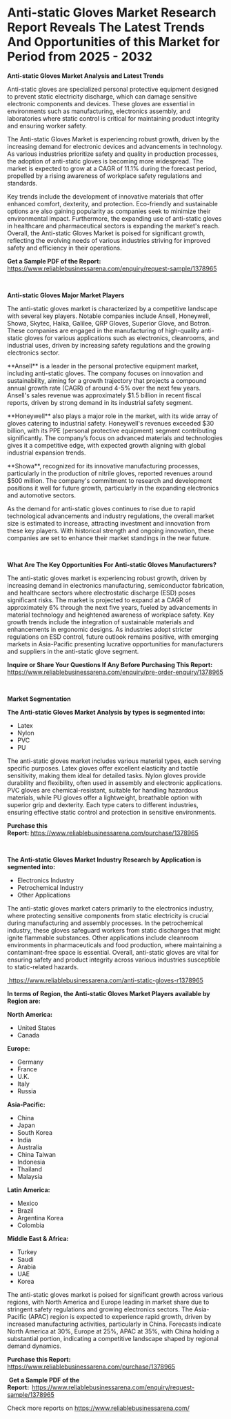 <p><h1>Anti-static Gloves Market Research Report Reveals The Latest Trends And Opportunities of this Market for Period from 2025 - 2032</h1></p><p><strong>Anti-static Gloves Market Analysis and Latest Trends</strong></p>
<p><p>Anti-static gloves are specialized personal protective equipment designed to prevent static electricity discharge, which can damage sensitive electronic components and devices. These gloves are essential in environments such as manufacturing, electronics assembly, and laboratories where static control is critical for maintaining product integrity and ensuring worker safety.</p><p>The Anti-static Gloves Market is experiencing robust growth, driven by the increasing demand for electronic devices and advancements in technology. As various industries prioritize safety and quality in production processes, the adoption of anti-static gloves is becoming more widespread. The market is expected to grow at a CAGR of 11.1% during the forecast period, propelled by a rising awareness of workplace safety regulations and standards.</p><p>Key trends include the development of innovative materials that offer enhanced comfort, dexterity, and protection. Eco-friendly and sustainable options are also gaining popularity as companies seek to minimize their environmental impact. Furthermore, the expanding use of anti-static gloves in healthcare and pharmaceutical sectors is expanding the market's reach. Overall, the Anti-static Gloves Market is poised for significant growth, reflecting the evolving needs of various industries striving for improved safety and efficiency in their operations.</p></p>
<p><strong>Get a Sample PDF of the Report:&nbsp;</strong> <a href="https://www.reliablebusinessarena.com/enquiry/request-sample/1378965?utm_campaign=2200&utm_medium=2&utm_source=Github&utm_content=ia&utm_term=05042025&utm_id=anti-static-gloves">https://www.reliablebusinessarena.com/enquiry/request-sample/1378965</a></p>
<p>&nbsp;</p>
<p><strong>Anti-static Gloves Major Market Players</strong></p>
<p><p>The anti-static gloves market is characterized by a competitive landscape with several key players. Notable companies include Ansell, Honeywell, Showa, Skytec, Haika, Galilee, QRP Gloves, Superior Glove, and Botron. These companies are engaged in the manufacturing of high-quality anti-static gloves for various applications such as electronics, cleanrooms, and industrial uses, driven by increasing safety regulations and the growing electronics sector.</p><p>**Ansell** is a leader in the personal protective equipment market, including anti-static gloves. The company focuses on innovation and sustainability, aiming for a growth trajectory that projects a compound annual growth rate (CAGR) of around 4-5% over the next few years. Ansell's sales revenue was approximately $1.5 billion in recent fiscal reports, driven by strong demand in its industrial safety segment.</p><p>**Honeywell** also plays a major role in the market, with its wide array of gloves catering to industrial safety. Honeywell's revenues exceeded $30 billion, with its PPE (personal protective equipment) segment contributing significantly. The company’s focus on advanced materials and technologies gives it a competitive edge, with expected growth aligning with global industrial expansion trends.</p><p>**Showa**, recognized for its innovative manufacturing processes, particularly in the production of nitrile gloves, reported revenues around $500 million. The company's commitment to research and development positions it well for future growth, particularly in the expanding electronics and automotive sectors.</p><p>As the demand for anti-static gloves continues to rise due to rapid technological advancements and industry regulations, the overall market size is estimated to increase, attracting investment and innovation from these key players. With historical strength and ongoing innovation, these companies are set to enhance their market standings in the near future.</p></p>
<p>&nbsp;</p>
<p><strong>What Are The Key Opportunities For Anti-static Gloves Manufacturers?</strong></p>
<p><p>The anti-static gloves market is experiencing robust growth, driven by increasing demand in electronics manufacturing, semiconductor fabrication, and healthcare sectors where electrostatic discharge (ESD) poses significant risks. The market is projected to expand at a CAGR of approximately 6% through the next five years, fueled by advancements in material technology and heightened awareness of workplace safety. Key growth trends include the integration of sustainable materials and enhancements in ergonomic designs. As industries adopt stricter regulations on ESD control, future outlook remains positive, with emerging markets in Asia-Pacific presenting lucrative opportunities for manufacturers and suppliers in the anti-static glove segment.</p></p>
<p><strong>Inquire or Share Your Questions If Any Before Purchasing This Report:</strong> <a href="https://www.reliablebusinessarena.com/enquiry/pre-order-enquiry/1378965?utm_campaign=2200&utm_medium=2&utm_source=Github&utm_content=ia&utm_term=05042025&utm_id=anti-static-gloves">https://www.reliablebusinessarena.com/enquiry/pre-order-enquiry/1378965</a></p>
<p>&nbsp;</p>
<p><strong>Market Segmentation</strong></p>
<p><strong>The Anti-static Gloves Market Analysis by types is segmented into:</strong></p>
<p><ul><li>Latex</li><li>Nylon</li><li>PVC</li><li>PU</li></ul></p>
<p><p>The anti-static gloves market includes various material types, each serving specific purposes. Latex gloves offer excellent elasticity and tactile sensitivity, making them ideal for detailed tasks. Nylon gloves provide durability and flexibility, often used in assembly and electronic applications. PVC gloves are chemical-resistant, suitable for handling hazardous materials, while PU gloves offer a lightweight, breathable option with superior grip and dexterity. Each type caters to different industries, ensuring effective static control and protection in sensitive environments.</p></p>
<p><strong>Purchase this Report:&nbsp;</strong><a href="https://www.reliablebusinessarena.com/purchase/1378965?utm_campaign=2200&utm_medium=2&utm_source=Github&utm_content=ia&utm_term=05042025&utm_id=anti-static-gloves">https://www.reliablebusinessarena.com/purchase/1378965</a></p>
<p>&nbsp;</p>
<p><strong>The Anti-static Gloves Market Industry Research by Application is segmented into:</strong></p>
<p><ul><li>Electronics Industry</li><li>Petrochemical Industry</li><li>Other Applications</li></ul></p>
<p><p>The anti-static gloves market caters primarily to the electronics industry, where protecting sensitive components from static electricity is crucial during manufacturing and assembly processes. In the petrochemical industry, these gloves safeguard workers from static discharges that might ignite flammable substances. Other applications include cleanroom environments in pharmaceuticals and food production, where maintaining a contaminant-free space is essential. Overall, anti-static gloves are vital for ensuring safety and product integrity across various industries susceptible to static-related hazards.</p></p>
<p><a href="https://www.reliablebusinessarena.com/anti-static-gloves-r1378965?utm_campaign=2200&utm_medium=2&utm_source=Github&utm_content=ia&utm_term=05042025&utm_id=anti-static-gloves">&nbsp;https://www.reliablebusinessarena.com/anti-static-gloves-r1378965</a></p>
<p><strong>In terms of Region, the Anti-static Gloves Market Players available by Region are:</strong></p>
<p>
    <p> <strong> North America: </strong>
        <ul>
            <li>United States</li>
            <li>Canada</li>
        </ul>
        </p> 
    <p> <strong> Europe: </strong>
        <ul>
            <li>Germany</li>
            <li>France</li>
            <li>U.K.</li>
            <li>Italy</li>
            <li>Russia</li>
        </ul>
        </p> 
    <p> <strong> Asia-Pacific: </strong>
        <ul>
            <li>China</li>
            <li>Japan</li>
            <li>South Korea</li>
            <li>India</li>
            <li>Australia</li>
            <li>China Taiwan</li>
            <li>Indonesia</li>
            <li>Thailand</li>
            <li>Malaysia</li>
        </ul>
        </p> 
    <p> <strong> Latin America: </strong>
        <ul>
            <li>Mexico</li>
            <li>Brazil</li>
            <li>Argentina Korea</li>
            <li>Colombia</li>
        </ul>
        </p> 
    <p> <strong> Middle East & Africa: </strong>
        <ul>
            <li>Turkey</li>
            <li>Saudi</li>
            <li>Arabia</li>
            <li>UAE</li>
            <li>Korea</li>
        </ul>
    </p>
    </p>
<p><p>The anti-static gloves market is poised for significant growth across various regions, with North America and Europe leading in market share due to stringent safety regulations and growing electronics sectors. The Asia-Pacific (APAC) region is expected to experience rapid growth, driven by increased manufacturing activities, particularly in China. Forecasts indicate North America at 30%, Europe at 25%, APAC at 35%, with China holding a substantial portion, indicating a competitive landscape shaped by regional demand dynamics.</p></p>
<p><strong>Purchase this Report: </strong><a href="https://www.reliablebusinessarena.com/purchase/1378965?utm_campaign=2200&utm_medium=2&utm_source=Github&utm_content=ia&utm_term=05042025&utm_id=anti-static-gloves">https://www.reliablebusinessarena.com/purchase/1378965</a></p>
<p>&nbsp;<strong>Get a Sample PDF of the Report:&nbsp;&nbsp;</strong><a href="https://www.reliablebusinessarena.com/enquiry/request-sample/1378965?utm_campaign=2200&utm_medium=2&utm_source=Github&utm_content=ia&utm_term=05042025&utm_id=anti-static-gloves">https://www.reliablebusinessarena.com/enquiry/request-sample/1378965</a></p>
<p><strong></strong></p>
<p>Check more reports on <a href="https://www.reliablebusinessarena.com/?utm_campaign=2200&utm_medium=2&utm_source=Github&utm_content=ia&utm_term=05042025&utm_id=anti-static-gloves">https://www.reliablebusinessarena.com/</a></p>